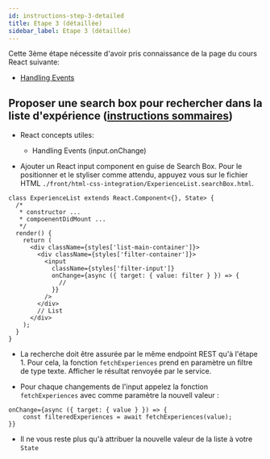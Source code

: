 ```yaml
---
id: instructions-step-3-detailed
title: Etape 3 (détaillée)
sidebar_label: Etape 3 (détaillée)
---
```


Cette 3ème étape nécessite d'avoir pris connaissance de la page du cours React suivante:

- [Handling Events](../react/react-handling-events)

## Proposer une search box pour rechercher dans la liste d'expérience ([instructions sommaires](./step-3-summary.md))

- React concepts utiles:

  - Handling Events (input.onChange)

- Ajouter un React input component en guise de Search Box. Pour le positionner et le styliser comme attendu, appuyez vous sur le fichier HTML `./front/html-css-integration/ExperienceList.searchBox.html`.

```tsx
class ExperienceList extends React.Component<{}, State> {
  /*
   * constructor ...
   * compoenentDidMount ...
   */
  render() {
    return (
      <div className={styles['list-main-container']}>
        <div className={styles['filter-container']}>
          <input
            className={styles['filter-input']}
            onChange={async ({ target: { value: filter } }) => {
              //
            }}
          />
        </div>
        // List
      </div>
    );
  }
}
```

- La recherche doit être assurée par le même endpoint REST qu'à l'étape 1. Pour cela, la fonction `fetchExperiences` prend en paramètre un filtre de type texte. Afficher le résultat renvoyée par le service.

- Pour chaque changements de l'input appelez la fonction `fetchExperiences` avec comme paramètre la nouvell valeur :

```tsx
onChange={async ({ target: { value } }) => {
    const filteredExperiences = await fetchExperiences(value);
}}
```

- Il ne vous reste plus qu'à attribuer la nouvelle valeur de la liste à votre `State`
